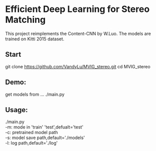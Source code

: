 Efficient Deep Learning for Stereo Matching
=========================
This project reimplements the Content-CNN by W.Luo. The models are trained on Kitti 2015 dataset.

Start
-------------------------
git clone https://github.com/VandyLu/MVIG_stereo.git
cd MVIG_stereo

Demo:
-------------------------
get models from ...
./main.py 

Usage:
-------------------------
./main.py<br>
-m: mode in 'train' 'test',defualt='test'<br>
-c: pretrained model path<br>
-s: model save path,default='./models'<br>
-l: log path,default='./log'<br>



